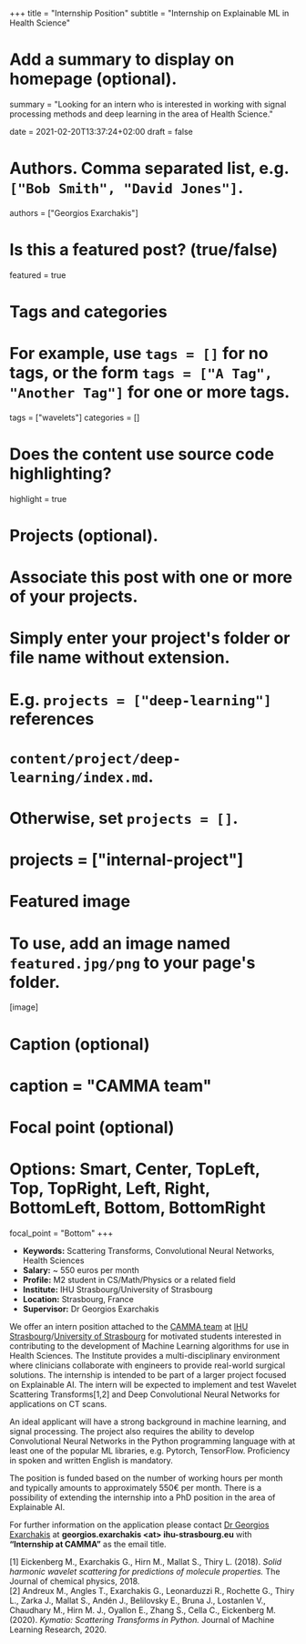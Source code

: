 +++
title = "Internship Position"
subtitle = "Internship on Explainable ML in Health Science"

# Add a summary to display on homepage (optional).
summary = "Looking for an intern who is interested in working with signal processing methods and deep learning  in the area of Health Science."

date = 2021-02-20T13:37:24+02:00
draft = false

# Authors. Comma separated list, e.g. `["Bob Smith", "David Jones"]`.
authors = ["Georgios Exarchakis"]

# Is this a featured post? (true/false)
featured = true

# Tags and categories
# For example, use `tags = []` for no tags, or the form `tags = ["A Tag", "Another Tag"]` for one or more tags.
tags = ["wavelets"]
categories = []

# Does the content use source code highlighting?
highlight = true

# Projects (optional).
#   Associate this post with one or more of your projects.
#   Simply enter your project's folder or file name without extension.
#   E.g. `projects = ["deep-learning"]` references 
#   `content/project/deep-learning/index.md`.
#   Otherwise, set `projects = []`.
# projects = ["internal-project"]

# Featured image
# To use, add an image named `featured.jpg/png` to your page's folder. 
[image]
  # Caption (optional)
  # caption = "CAMMA team"

  # Focal point (optional)
  # Options: Smart, Center, TopLeft, Top, TopRight, Left, Right, BottomLeft, Bottom, BottomRight
  focal_point = "Bottom"
+++

* **Keywords:** Scattering Transforms, Convolutional Neural Networks, Health Sciences
* **Salary:** ~ 550 euros per month 
* **Profile:** M2 student in CS/Math/Physics or a related field
* **Institute:** IHU Strasbourg/University of Strasbourg
* **Location:** Strasbourg, France
* **Supervisor:** Dr Georgios Exarchakis

We offer an intern position attached to the [CAMMA team](http://camma.u-strasbg.fr/) at [IHU Strasbourg](https://www.ihu-strasbourg.eu/en)/[University of Strasbourg](https://unistra.fr) for motivated students interested in contributing to the development of Machine Learning algorithms for use in Health Sciences. The Institute provides a multi-disciplinary environment where clinicians collaborate with engineers to provide real-world surgical solutions. The internship is intended to be part of a larger project focused on Explainable AI. The intern will be expected to implement and test Wavelet Scattering Transforms[1,2] and Deep Convolutional Neural Networks for applications on CT scans.

An ideal applicant will have a strong background in machine learning, and signal processing. The project also requires the ability to develop Convolutional Neural Networks in the Python programming language with at least one of the popular ML libraries, e.g. Pytorch, TensorFlow. Proficiency in spoken and written English is mandatory.

The position is funded based on the number of working hours per month and typically amounts to approximately 550€ per month. There is a possibility of extending the internship into a PhD position in the area of Explainable AI.

For further information on the application please contact [Dr Georgios Exarchakis](https://exarchakis.net) at **georgios.exarchakis \<at\> ihu-strasbourg.eu** with **“Internship at CAMMA”** as the email title.

[1] Eickenberg M., Exarchakis G., Hirn M., Mallat S., Thiry L. (2018). *Solid harmonic wavelet scattering for predictions of molecule properties.* The Journal of chemical physics, 2018.  
[2] Andreux M., Angles T., Exarchakis G., Leonarduzzi R., Rochette G., Thiry L., Zarka J., Mallat S., Andén J., Belilovsky E., Bruna J., Lostanlen V., Chaudhary M., Hirn M. J., Oyallon E., Zhang S., Cella C., Eickenberg M. (2020). *Kymatio: Scattering Transforms in Python.* Journal of Machine Learning Research, 2020.
